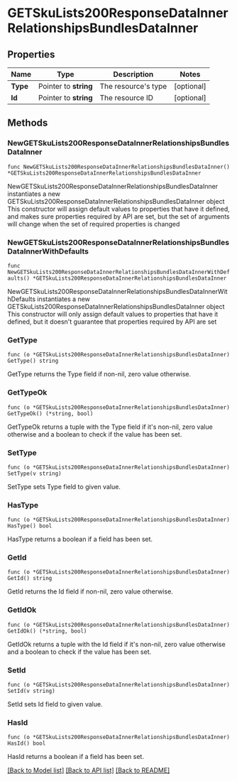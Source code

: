 # GETSkuLists200ResponseDataInnerRelationshipsBundlesDataInner

## Properties

Name | Type | Description | Notes
------------ | ------------- | ------------- | -------------
**Type** | Pointer to **string** | The resource&#39;s type | [optional] 
**Id** | Pointer to **string** | The resource ID | [optional] 

## Methods

### NewGETSkuLists200ResponseDataInnerRelationshipsBundlesDataInner

`func NewGETSkuLists200ResponseDataInnerRelationshipsBundlesDataInner() *GETSkuLists200ResponseDataInnerRelationshipsBundlesDataInner`

NewGETSkuLists200ResponseDataInnerRelationshipsBundlesDataInner instantiates a new GETSkuLists200ResponseDataInnerRelationshipsBundlesDataInner object
This constructor will assign default values to properties that have it defined,
and makes sure properties required by API are set, but the set of arguments
will change when the set of required properties is changed

### NewGETSkuLists200ResponseDataInnerRelationshipsBundlesDataInnerWithDefaults

`func NewGETSkuLists200ResponseDataInnerRelationshipsBundlesDataInnerWithDefaults() *GETSkuLists200ResponseDataInnerRelationshipsBundlesDataInner`

NewGETSkuLists200ResponseDataInnerRelationshipsBundlesDataInnerWithDefaults instantiates a new GETSkuLists200ResponseDataInnerRelationshipsBundlesDataInner object
This constructor will only assign default values to properties that have it defined,
but it doesn't guarantee that properties required by API are set

### GetType

`func (o *GETSkuLists200ResponseDataInnerRelationshipsBundlesDataInner) GetType() string`

GetType returns the Type field if non-nil, zero value otherwise.

### GetTypeOk

`func (o *GETSkuLists200ResponseDataInnerRelationshipsBundlesDataInner) GetTypeOk() (*string, bool)`

GetTypeOk returns a tuple with the Type field if it's non-nil, zero value otherwise
and a boolean to check if the value has been set.

### SetType

`func (o *GETSkuLists200ResponseDataInnerRelationshipsBundlesDataInner) SetType(v string)`

SetType sets Type field to given value.

### HasType

`func (o *GETSkuLists200ResponseDataInnerRelationshipsBundlesDataInner) HasType() bool`

HasType returns a boolean if a field has been set.

### GetId

`func (o *GETSkuLists200ResponseDataInnerRelationshipsBundlesDataInner) GetId() string`

GetId returns the Id field if non-nil, zero value otherwise.

### GetIdOk

`func (o *GETSkuLists200ResponseDataInnerRelationshipsBundlesDataInner) GetIdOk() (*string, bool)`

GetIdOk returns a tuple with the Id field if it's non-nil, zero value otherwise
and a boolean to check if the value has been set.

### SetId

`func (o *GETSkuLists200ResponseDataInnerRelationshipsBundlesDataInner) SetId(v string)`

SetId sets Id field to given value.

### HasId

`func (o *GETSkuLists200ResponseDataInnerRelationshipsBundlesDataInner) HasId() bool`

HasId returns a boolean if a field has been set.


[[Back to Model list]](../README.md#documentation-for-models) [[Back to API list]](../README.md#documentation-for-api-endpoints) [[Back to README]](../README.md)


